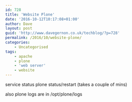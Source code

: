 ```yaml
---
id: 728
title: 'Website Plone'
date: '2016-10-12T10:17:08+01:00'
author: Dave
layout: post
guid: 'http://www.davegernon.co.uk/techblog/?p=728'
permalink: /2016/10/website-plone/
categories:
    - Uncategorised
tags:
    - apache
    - plone
    - 'web server'
    - website
---
```


service status plone status/restart (takes a couple of mins)

<div class="KRQuhe"></div><div class="JL" id=":j5.co"><div class="Mu SP" data-tooltip="October 12, 2016 at 10:16:04 AM UTC+1" id=":ja.ma" title="October 12, 2016 at 10:16:04 AM UTC+1"><div class="xH" id=":ja.at"></div><span class="tL8wMe EMoHub" dir="ltr" id=":ja.co">also plone logs are in /opt/plone/logs</span>

</div></div>